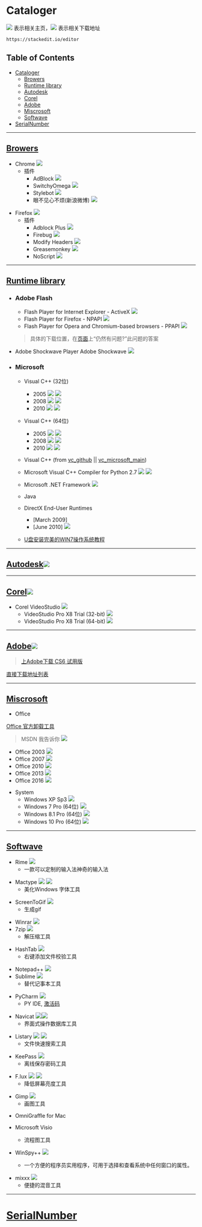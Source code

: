 # **Cataloger**

![][wbIcon] 表示相关主页，![][dlIcon] 表示相关下载地址

`https://stackedit.io/editor`

[wbIcon]: https://cdn0.iconfinder.com/data/icons/very-basic-android-l-lollipop-icon-pack/24/globe-20.png
[dlIcon]: https://cdn0.iconfinder.com/data/icons/very-basic-android-l-lollipop-icon-pack/24/downloads-20.png

## Table of Contents
- [Cataloger](#table-of-contents)
  - [Browers](#browers)
  - [Runtime library](#runtime-library)
  - [Autodesk](#autodesk)
  - [Corel](#corel)
  - [Adobe](#adobe)
  - [Miscrosoft](#miscrosoft)
  - [Softwave](#softwave)
- [SerialNumber](#serialnumber)

---
## [Browers](#table-of-contents)
  + Chrome [![][wbIcon]][Chrome]
    - 插件
      - AdBlock [![][dlIcon]][AdBlock]
      - SwitchyOmega [![][dlIcon]][SwitchyOmega]
      - Stylebot [![][dlIcon]][Stylebot]
      - 眼不见心不烦(新浪微博) [![][dlIcon]][眼不见心不烦]

[Chrome]: https://enterprise.google.com/chrome/chrome-browser/thankyou.html?platform=win64msi
[AdBlock]: https://clients2.google.com/service/update2/crx?response=redirect&x=id%3Dgighmmpiobklfepjocnamgkkbiglidom%26uc
[SwitchyOmega]: https://clients2.google.com/service/update2/crx?response=redirect&x=id%3Dpadekgcemlokbadohgkifijomclgjgif%26uc
[Stylebot]: https://clients2.google.com/service/update2/crx?response=redirect&x=id%3Doiaejidbmkiecgbjeifoejpgmdaleoha%26uc
[眼不见心不烦]: https://clients2.google.com/service/update2/crx?response=redirect&x=id%3Daognaapdfnnldnjglanfbbklaakbpejm%26uc

  + Firefox [![][wbIcon]][Firefox]
    - 插件
      - Adblock Plus [![][wbIcon]][AdblockPlus]
      - Firebug [![][wbIcon]][Firebug]
      - Modify Headers [![][wbIcon]][ModifyHeaders]
      - Greasemonkey [![][wbIcon]][Greasemonkey]
      - NoScript [![][wbIcon]][NoScript]

[Firefox]: https://www.mozilla.org/en-US/firefox/all
[AdblockPlus]: https://addons.mozilla.org/zh-CN/firefox/addon/adblock-plus/
[Firebug]: https://addons.mozilla.org/zh-CN/firefox/addon/firebug/
[ModifyHeaders]: https://addons.mozilla.org/zh-CN/firefox/addon/modify-headers/
[Greasemonkey]: https://addons.mozilla.org/zh-CN/firefox/addon/greasemonkey/
[NoScript]: https://addons.mozilla.org/zh-CN/firefox/addon/noscript/

---
## [Runtime library](#table-of-contents)
  + ### Adobe Flash
    - Flash Player for Internet Explorer - ActiveX [![][dlIcon]][ActiveX]
    - Flash Player for Firefox - NPAPI [![][dlIcon]][NPAPI]
    - Flash Player for Opera and Chromium-based browsers - PPAPI [![][dlIcon]][PPAPI]
    > 具体的下载位置，在[页面][Adobe Page]上“仍然有问题?”此问题的答案

   - Adobe Shockwave Player Adobe Shockwave [![][wbIcon]][Adobe Shockwave Player]

[Adobe Page]: https://helpx.adobe.com/cn/flash-player/kb/installation-problems-flash-player-windows.html
[ActiveX]: https://fpdownload.macromedia.com/pub/flashplayer/latest/help/install_flash_player_ax.exe
[NPAPI]: https://fpdownload.macromedia.com/pub/flashplayer/latest/help/install_flash_player.exe
[PPAPI]: https://fpdownload.macromedia.com/pub/flashplayer/latest/help/install_flash_player_ppapi.exe
[Adobe Shockwave Player]: http://www.adobe.com/shockwave/download/alternates/#sp

  + ### Microsoft
    - Visual C++ (32位)
      - 2005 [![][wbIcon]][vc2005-32] [![][dlIcon]][dl_vc2005-32]
      - 2008 [![][wbIcon]][vc2008-32] [![][dlIcon]][dl_vc2008-32]
      - 2010 [![][wbIcon]][vc2010-32] [![][dlIcon]][dl_vc2010-32]

    - Visual C++ (64位)
      - 2005 [![][wbIcon]][vc2005-64] [![][dlIcon]][dl_vc2005-64]
      - 2008 [![][wbIcon]][vc2008-64] [![][dlIcon]][dl_vc2008-64]
      - 2010 [![][wbIcon]][vc2010-64] [![][dlIcon]][dl_vc2010-64]

    - Visual C++ (from [vc_github] || [vc_microsoft_main])
    - Microsoft Visual C++ Compiler for Python 2.7 [![][wbIcon]][vc-python] [![][dlIcon]][dl_vcpython]
    - Microsoft .NET Framework [![][wbIcon]][dont_net_microsoft_main]
    - Java
    - DirectX End-User Runtimes 
      - [March 2009]
      - [June 2010] [![][wbIcon]][dx2010-07]
    - [U盘安装完美的WIN7操作系统教程](https://www.jd.com/phb/zhishi/646551bcf97bbc69.html)

[vc_microsoft_main]: https://support.microsoft.com/en-us/help/2977003/the-latest-supported-visual-c-downloads
[vc_github]: https://github.com/WPN-XM/vcredist
[vc2005-32]: http://www.microsoft.com/zh-cn/download/details.aspx?id=5638
[vc2008-32]: http://www.microsoft.com/zh-cn/download/details.aspx?id=5582
[vc2010-32]: http://www.microsoft.com/zh-cn/download/details.aspx?id=8328
[vc2005-64]: http://www.microsoft.com/zh-cn/download/details.aspx?id=18471
[vc2008-64]: http://www.microsoft.com/zh-cn/download/details.aspx?id=2092
[vc2010-64]: http://www.microsoft.com/zh-cn/download/details.aspx?id=13523
[vc-python]: http://www.microsoft.com/en-us/download/details.aspx?id=44266

[dl_vc2005-32]: http://download.microsoft.com/download/7/9/8/798325b7-8993-4ef9-9148-8db9ff4187fc/vcredist_x86.exe
[dl_vc2008-32]: http://download.microsoft.com/download/5/9/e/59e74271-2b59-49a1-b955-96b69cc34f38/vcredist_x86.exe
[dl_vc2010-32]: http://download.microsoft.com/download/C/6/D/C6D0FD4E-9E53-4897-9B91-836EBA2AACD3/vcredist_x86.exe
[dl_vc2005-64]: http://download.microsoft.com/download/7/5/2/7521765a-7b4f-4656-a439-dd0de12b35ea/vcredist_x64.exe
[dl_vc2008-64]: http://download.microsoft.com/download/b/d/e/bde0381b-20e2-4631-a5f4-aa72111a23d8/vcredist_x64.exe
[dl_vc2010-64]: http://download.microsoft.com/download/A/8/0/A80747C3-41BD-45DF-B505-E9710D2744E0/vcredist_x64.exe
[dl_vcpython]: http://download.microsoft.com/download/7/9/6/796EF2E4-801B-4FC4-AB28-B59FBF6D907B/VCForPython27.msi
[dont_net_microsoft_main]: https://www.microsoft.com/net/download
[dx2010-07]: https://www.microsoft.com/en-us/download/details.aspx?id=8109


---
## [Autodesk](#table-of-contents)[![][wbIcon]][Autodesk]


[Autodesk]: http://www.autodesk.com/

---
## [Corel](#table-of-contents)[![][wbIcon]][Corel]
  + Corel VideoStudio [![][wbIcon]][CorelVideoStudio]
    - VideoStudio Pro X8 Trial (32-bit) [![][dlIcon]][VPS8-x32]
    - VideoStudio Pro X8 Trial (64-bit) [![][dlIcon]][VPS8-x64]

[Corel]: http://www.corel.com/cn/
[CorelVideoStudio]: http://www.videostudiopro.com/
[VPS8-x32]: http://dwnld.videostudiopro.com/trials/x8/VideoStudioX8_LimitedTrial_32bit.exe
[VPS8-x64]: http://dwnld.videostudiopro.com/trials/x8/VideoStudioX8_LimitedTrial_64bit.exe

---
## [Adobe](#table-of-contents)[![][wbIcon]][Adobe]
> [上Adobe下载 CS6 试用版](https://helpx.adobe.com/cn/x-productkb/policy-pricing/cs6-CN-product-downloads.html)

 [直接下载地址列表][adobe-dl]

[adobe-dl]: https://github.com/swoiow/settings/blob/master/activation/adobe.txt
[Adobe]: http://www.adobe.com/cn

---
## [Miscrosoft](#table-of-contents)
  + Office
  
  [Office 官方卸载工具](https://support.office.com/zh-cn/article/%E4%BB%8E-pc-%E5%8D%B8%E8%BD%BD-office-9dd49b83-264a-477a-8fcc-2fdf5dbf61d8#OfficeVersion=2013)

  > MSDN 我告诉你 [![][wbIcon]][MSDNitellyou]

  - Office 2003 [![][dlIcon]][dl_2003]
  - Office 2007 [![][dlIcon]][dl_2007]
  - Office 2010 [![][dlIcon]][dl_2010]
  - Office 2013 [![][dlIcon]][dl_2013]
  - Office 2016 [![][dlIcon]][dl_2016]

  + System
    - Windows XP Sp3 [![][dlIcon]][dl_XP-Sp3]
    - Windows 7 Pro (64位) [![][dlIcon]][dl_7-Pro]
    - Windows 8.1 Pro (64位) [![][dlIcon]][dl_8.1-Pro]
    - Windows 10 Pro (64位) [![][dlIcon]][dl_10-Pro]

[MSDNitellyou]: http://msdn.itellyou.cn
[dl_2003]: ed2k://|file|sc_office_2003_pro.iso|616847360|AB7DEC602B533F9DF8A04AAB1B27C213|/
[dl_2007]: ed2k://|file|cn_office_professional_plus_2007_dvd_X12-38713.iso|694059008|CFAE350F8A9028110D12D61D9AEC1315|/
[dl_2010]: ed2k://|file|SW_DVD5_Office_Professional_Plus_2010_W32_ChnSimp_MLF_X16-52528.iso|926285824|3FE784EF02E56648D0920E7D5CA5A9A3|/
[dl_2013]: ed2k://|file|SW_DVD5_Office_Professional_Plus_2013_W32_ChnSimp_MLF_X18-55126.ISO|850122752|72F01530B3A9C320E166A1A412F1D869|/
[dl_2016]: ed2k://|file|cn_office_professional_plus_2016_x86_x64_dvd_6969182.iso|2588266496|27EEA4FE4BB13CD0ECCDFC24167F9E01|/
[dl_XP-Sp3]: ed2k://|file|zh-hans_windows_xp_professional_with_service_pack_3_x86_cd_vl_x14-74070.iso|630237184|EC51916C9D9B8B931195EE0D6EE9B40E|/
[dl_7-Pro]: ed2k://|file|cn_windows_7_professional_vl_build_x64_dvd_x15-71029.iso|3203971072|23155387CBD0771CFBA528CB1E7B170F|/
[dl_8.1-Pro]: ed2k://|file|cn_windows_8_1_pro_vl_x64_dvd_2971907.iso|4032598016|1FDA520B3E8880E2FB00B20439E0826E|/
[dl_10-Pro]: ed2k://|file|cn_windows_10_business_editions_version_1803_updated_march_2018_x64_dvd_12063730.iso|4634574848|5674B3586C866EB2F47D7736A1FDE27A|/

---
## [Softwave](#table-of-contents)

  + Rime [![][wbIcon]][Rime]
    + 一款可以定制的输入法神奇的输入法

[Rime]: http://rime.im/


  + Mactype [![][wbIcon]][Mactype] [![][dlIcon]][dl_Mactype]
      + 美化Windows 字体工具


[Mactype]: https://code.google.com/p/mactype/
[dl_Mactype]: http://www.mactype.tk/MacTypeInstaller_2013_1231_0.exe

  + ScreenToGif [![][wbIcon]][ScreenToGif]
      + 生成gif


[ScreenToGif]: https://github.com/NickeManarin/ScreenToGif

  + Winrar [![][wbIcon]][Winrar]
  + 7zip [![][wbIcon]][7zip]
      + 解压缩工具


[Winrar]: http://www.rarlab.com/
[7zip]: http://www.7-zip.org/

  + HashTab [![][wbIcon]][HashTab]
      + 右键添加文件校验工具


[HashTab]: http://implbits.com/products/hashtab/

  + Notepad++ [![][wbIcon]][Notepad++]
  + Sublime [![][wbIcon]][Sublime]
      + 替代记事本工具


[Notepad++]: https://notepad-plus-plus.org/
[Sublime]: http://www.sublimetext.com/

  + PyCharm [![][wbIcon]][PyCharm]
      + PY IDE, [激活码](http://idea.lanyus.com/)


[PyCharm]: https://www.jetbrains.com/pycharm/

  + Navicat [![][wbIcon]][Navicat][![][dlIcon]][dl_Navicat]
    + 界面式操作数据库工具


[Navicat]: http://www.navicat.com.cn/
[dl_Navicat]: http://download.navicat.com/download/navicat101_premium_cs.exe

  + Listary [![][wbIcon]][Listary] [![][dlIcon]][dl_Listary]
      + 文件快速搜索工具


[Listary]: http://www.listary.com/
[dl_Listary]: http://www.listary.com/download/Listary.exe

  + KeePass [![][wbIcon]][KeePass]
      + 离线保存密码工具


[KeePass]: http://keepass.info/

  + F.lux [![][wbIcon]][F.lux] [![][dlIcon]][dl_F.lux]
      + 降低屏幕亮度工具


[F.lux]: https://justgetflux.com/
[dl_F.lux]: https://justgetflux.com/flux-setup.exe

  + Gimp [![][wbIcon]][gimp]
      + 画图工具


[gimp]: https://www.gimp.org/

  + OmniGraffle for Mac
  + Microsoft Visio
      + 流程图工具

  + WinSpy++ [![][wbIcon]][winspy]
      + 一个方便的程序员实用程序，可用于选择和查看系统中任何窗口的属性。

[winspy]: http://www.catch22.net/software/winspy-17

  + mixxx [![][wbIcon]][mixxx]
    + 便捷的混音工具

[mixxx]: https://www.mixxx.org/

---
# [SerialNumber]
[SerialNumber]: https://github.com/swoiow/dsc/blob/master/.misc/SerialNumber.md
